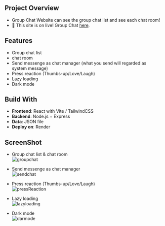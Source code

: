 
## Project Overview
- Group Chat Website can see the group chat list and see each chat room!<br/>
- 🚀 This site is on live! Group Chat <a href="https://mychat-b570.onrender.com/">here</a>.

## Features
- Group chat list
- chat room
- Send messenge as chat manager (what you send will regarded as system message)
- Press reaction (Thumbs-up/Love/Laugh)
- Lazy loading
- Dark mode

## Build With
- **Frontend**: React with Vite / TailwindCSS
- **Backend**: Node.js + Express
- **Data**: JSON file
- **Deploy on**: Render

## ScreenShot
- Group chat list & chat room<br/>
![groupchat](https://media2.giphy.com/media/v1.Y2lkPTc5MGI3NjExZDNkNWx6dWMxMGMwM3dtMW5nZjR2OTIzcW9ieTByYTAydm9sb3RrMSZlcD12MV9pbnRlcm5hbF9naWZfYnlfaWQmY3Q9Zw/OoafWL1t8PDybJh0rM/giphy.gif)<br/>

- Send messenge as chat manager<br/>
![sendchat](https://media2.giphy.com/media/v1.Y2lkPTc5MGI3NjExa24ybzR1bTNwb3FjZzlsejc3M2x1OGhwODJ2NXNlajNuMjR6djFxMiZlcD12MV9pbnRlcm5hbF9naWZfYnlfaWQmY3Q9Zw/ZvFb7km7MCHXEmQRdZ/giphy.gif)<br/>

- Press reaction (Thumbs-up/Love/Laugh)<br/>
![pressReaction](https://media3.giphy.com/media/v1.Y2lkPTc5MGI3NjExaDhxbTB6bWhlbnEwenp0Z2prdDA1dHdmN2pocDlyZ3B2djRodnM1NyZlcD12MV9pbnRlcm5hbF9naWZfYnlfaWQmY3Q9Zw/MIUKb7lpwMj1AQEq9F/giphy.gif)<br/>

- Lazy loading<br/>
![lazyloading](https://media1.giphy.com/media/v1.Y2lkPTc5MGI3NjExbm45d2F0cGRhZGZpYmw0a3k2YXB0ejhna2c1a2d5cDZvOGMxdTNrciZlcD12MV9pbnRlcm5hbF9naWZfYnlfaWQmY3Q9Zw/8wrMoItakIJ1bcBlXG/giphy.gif)<br/>

- Dark mode<br/>
![darmode](https://media2.giphy.com/media/v1.Y2lkPTc5MGI3NjExenFyY2oyNXN1ZDd0ZDV4eXJuNHI1dzg0eW1sZzB2cGRqbzc4d2tlbSZlcD12MV9pbnRlcm5hbF9naWZfYnlfaWQmY3Q9Zw/aB20qpNrWIE0ooReQU/giphy.gif)<br/>